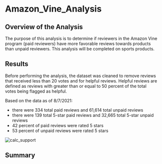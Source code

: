 # Amazon_Vine_Analysis

## Overview of the Analysis

The purpose of this analysis is to determine if reviewers in the Amazon Vine program (paid reviewers) have more favorable reviews towards products than unpaid reviewers. This analysis will be completed on sports products.

## Results

Before performing the analysis, the dataset was cleaned to remove reviews that received less than 20 votes and for helpful reviews. Helpful reviews are defined as reviews with greater than or equal to 50 percent of the total votes being flagged as helpful.

Based on the data as of 8/7/2021:
  * there were 334 total paid reviews and 61,614 total unpaid reviews
  * there were 139 total 5-star paid reviews and 32,665 total 5-star unpaid reviews
  * 42 percent of paid reviews were rated 5 stars
  * 53 percent of unpaid reviews were rated 5 stars

![calc_support](https://user-images.githubusercontent.com/82549092/128620127-81bed6fb-9a1d-4b84-a168-a8a5cd095bd5.PNG)

## Summary
